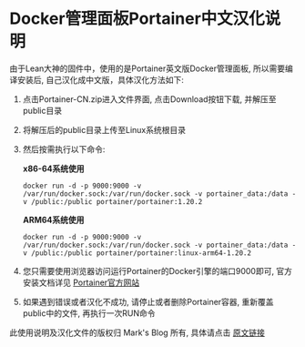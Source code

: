 # Docker管理面板Portainer中文汉化说明

由于Lean大神的固件中，使用的是Portainer英文版Docker管理面板, 所以需要编译安装后, 自己汉化成中文版，具体汉化方法如下:

1. 点击Portainer-CN.zip进入文件界面, 点击Download按钮下载, 并解压至public目录

2. 将解压后的public目录上传至Linux系统根目录

3. 然后按需执行以下命令:

    **x86-64系统使用**
    ```docker volume create portainer_data
    docker run -d -p 9000:9000 -v /var/run/docker.sock:/var/run/docker.sock -v portainer_data:/data -v /public:/public portainer/portainer:1.20.2
    ```
      
    **ARM64系统使用**
    ```docker volume create portainer_data
    docker run -d -p 9000:9000 -v /var/run/docker.sock:/var/run/docker.sock -v portainer_data:/data -v /public:/public portainer/portainer:linux-arm64-1.20.2
    ```
    
4. 您只需要使用浏览器访问运行Portainer的Docker引擎的端口9000即可, 官方安装文档详见 [Portainer官方网站](https://www.portainer.io/installation/)

5. 如果遇到错误或者汉化不成功, 请停止或者删除Portainer容器, 重新覆盖public中的文件, 再执行一次RUN命令

此使用说明及汉化文件的版权归 Mark's Blog 所有, 具体请点击 [原文链接](https://www.quchao.net/Portainer-CN.html)

